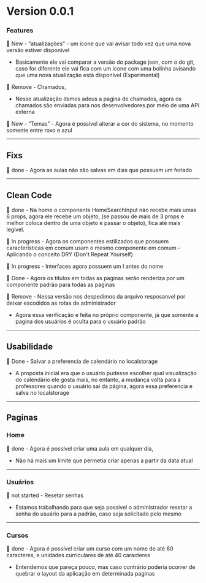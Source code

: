# Version 0.0.1

### Features

:partying_face:	 New - “atualizações” - um icone que vai avisar todo vez que uma nova versão estiver disponível

- Basicamente ele vai comparar a versão do package json, com o do git, caso for diferente ele vai fica com um icone com uma bolinha avisando que uma nova atualização está disponível (Experimental)

:wave:	 Remove - Chamados, 

- Nesse atualização damos adeus a pagina de chamados, agora os chamados são enviadas para nos desenvolvedores por meio de uma API externa

:partying_face:	 New - “Temas” - Agora é possivel alterar a cor do sistema, no momento somente entre roxo e azul

---
## Fixs
:partying_face:	done - Agora as aulas não são salvas em dias que possuem um feriado

---

## Clean Code

:partying_face: done - Na home o componente HomeSearchInput não recebe mais umas 6 props, agora ele recebe um objeto, (se passou de mais de 3 props e melhor coloca dentro de uma objeto e passar o objeto), fica até mais legível.

:construction: In progress - Agora os componentes estilizados que possuem características em comum usam o mesmo componente em comum - Aplicando o conceito DRY (Don't Repeat Yourself)

:construction: In progress - Interfaces agora possuem um I antes do nome

:partying_face: Done - Agora os titulos em todas as paginas serão renderiza por um componente padrão para todas as paginas

:wave: Remove - Nessa versão nos despedimos da arquivo resposanvel por deixar escodidos as rotas de administrador

- Agora essa verificação e feita no próprio componente, já que somente a pagina dos usuários é oculta para o usuário padrão

---

## Usabilidade

:partying_face: Done - Salvar a preferencia de calendário no localstorage

- A proposta inicial era que o usuário pudesse escolher qual visualização do calendário ele gosta mais, no entanto, a mudança volta para a professores quando o usuário sai da página, agora essa preferencia e salva no localstorage


---

## Paginas

### Home

:partying_face: done - Agora é possível criar uma aula em qualquer dia,
- Não há mais um limite que permetia criar apenas a partir da data atual

---

### Usuários

:construction: not started - Resetar senhas
- Estamos trabalhando para que seja possivel o administrador resetar a senha do usuário para a padrão, caso seja solicitado pelo mesmo

---

### Cursos

:partying_face: done - Agora é possível criar um curso com um nome de até 60 caracteres, e unidades curriculares de até 40 caracteres

- Entendemos que pareça pouco, mas caso contrário poderia ocorrer de quebrar o layout da aplicação em determinada paginas

